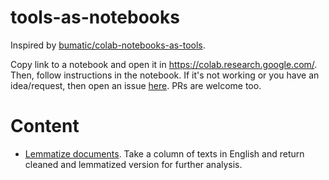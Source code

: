 # tools-as-notebooks
Inspired by  [bumatic/colab-notebooks-as-tools](https://github.com/bumatic/colab-notebooks-as-tools/).

Copy link to a notebook and open it in https://colab.research.google.com/. Then, follow instructions in the notebook. If it's not working or you have an idea/request, then open an issue [here](https://github.com/paskn/tools-as-notebooks/issues). PRs are welcome too.

# Content

- [Lemmatize documents](Lemmatize_docs.ipynb). Take a column of texts in English and return cleaned and lemmatized version for further analysis.
